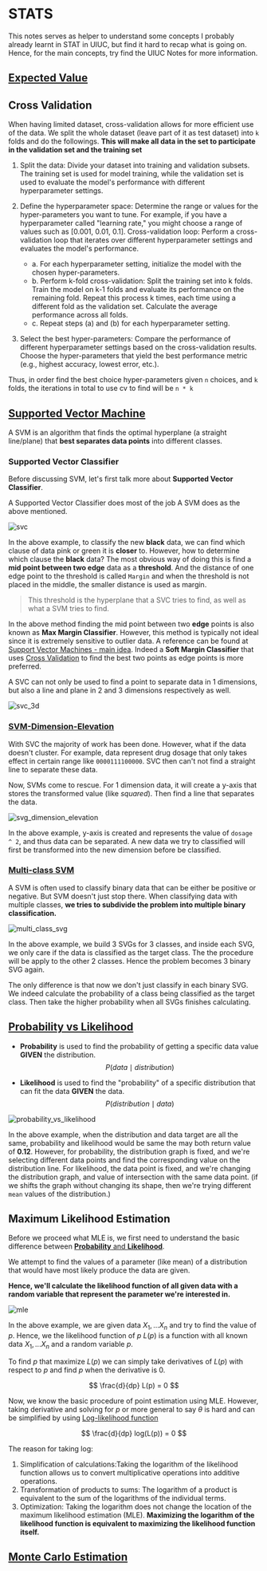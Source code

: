 # STATS

This notes serves as helper to understand some concepts I probably already learnt in STAT in UIUC, but find it hard to recap what is going on. Hence, for the main concepts, try find the UIUC Notes for more information. 

## [Expected Value](https://www.youtube.com/results?search_query=expected+value)


## Cross Validation

When having limited dataset, cross-validation allows for more efficient use of the data. We split the whole dataset (leave part of it as test dataset) into `k` folds and do the followings. **This will make all data in the set to participate in the validation set and the training set**


1. Split the data: Divide your dataset into training and validation subsets. The training set is used for model training, while the validation set is used to evaluate the model's performance with different hyperparameter settings.

2. Define the hyperparameter space: Determine the range or values for the hyper-parameters you want to tune. For example, if you have a hyperparameter called "learning rate," you might choose a range of values such as [0.001, 0.01, 0.1].
Cross-validation loop: Perform a cross-validation loop that iterates over different hyperparameter settings and evaluates the model's performance.
    - a. For each hyperparameter setting, initialize the model with the chosen hyper-parameters.
    - b. Perform k-fold cross-validation: Split the training set into k folds. Train the model on k-1 folds and evaluate its performance on the remaining fold. Repeat this process k times, each time using a different fold as the validation set. Calculate the average performance across all folds.
    - c. Repeat steps (a) and (b) for each hyperparameter setting.

3. Select the best hyper-parameters: Compare the performance of different hyperparameter settings based on the cross-validation results. Choose the hyper-parameters that yield the best performance metric (e.g., highest accuracy, lowest error, etc.).

Thus, in order find the best choice hyper-parameters given `n` choices, and `k` folds, the iterations in total to use cv to find will be `n * k`


## [Supported Vector Machine](https://www.youtube.com/watch?v=efR1C6CvhmE)

A SVM is an algorithm that finds the optimal hyperplane (a straight line/plane) that **best separates data points** into different classes.

### Supported Vector Classifier
Before discussing SVM, let's first talk more about **Supported Vector Classifier**.

A Supported Vector Classifier does most of the job A SVM does as the above mentioned. 

![svc](Assets/Screenshot%202023-05-30%20at%2001.37.17.png)

In the above example, to classify the new **black** data, we can find which clause of data pink or green it is **closer** to. However, how to determine which clause the **black** data? The most obvious way of doing this is find a **mid point between two edge** data as a **threshold**. And the distance of one edge point to the threshold is called `Margin` and when the threshold is not placed in the middle, the smaller distance is used as margin.

> This threshold is the hyperplane that a SVC tries to find, as well as what a SVM tries to find.


In the above method finding the mid point between two **edge** points is also known as **Max Margin Classifier**. However, this method is typically not ideal since it is extremely sensitive to outlier data. A reference can be found at [Support Vector Machines - main idea](https://youtu.be/efR1C6CvhmE?t=215). Indeed a **Soft Margin Classifier** that uses [Cross Validation](#cross-validation) to find the best two points as edge points is more preferred. 

A SVC can not only be used to find a point to separate data in 1 dimensions, but also a line and plane in 2 and 3 dimensions respectively as well. 

![svc_3d](Assets/Screenshot%202023-05-30%20at%2001.50.50.png)

### [SVM-Dimension-Elevation](https://youtu.be/efR1C6CvhmE?t=742)

With SVC the majority of work has been done. However, what if the data doesn't cluster. For example, data represent drug dosage that only takes effect in certain range like `0000111100000`. SVC then can't not find a straight line to separate these data. 

Now, SVMs come to rescue. For 1 dimension data, it will create a y-axis that stores the transformed value (like *squared*). Then find a line that separates the data.

![svg_dimension_elevation](Assets/Screenshot%202023-05-30%20at%2001.57.02.png)

In the above example, y-axis is created and represents the value of `dosage ^ 2`, and thus data can be separated. A new data we try to classified will first be transformed into the new dimension before be classified.

### [Multi-class SVM](https://www.youtube.com/watch?v=zK2-ngR9w2Q)

A SVM is often used to classify binary data that can be either be positive or negative. But SVM doesn't just stop there. When classifying data with multiple classes, **we tries to subdivide the problem into multiple binary classification.**

![multi_class_svg](Assets/Screenshot%202023-05-30%20at%2002.02.34.png)

In the above example, we build 3 SVGs for 3 classes, and inside each SVG, we only care if the data is classified as the target class. The the procedure will be apply to the other 2 classes. Hence the problem becomes 3 binary SVG again. 

The only difference is that now we don't just classify in each binary SVG. We indeed calculate the probability of a class being classified as the target class. Then take the higher probability when all SVGs finishes calculating.


## [Probability vs Likelihood](https://www.youtube.com/watch?v=pYxNSUDSFH4)

* **Probability** is used to find the probability of getting a specific data value **GIVEN** the distribution.
$$
P(data \mid distribution)
$$

* **Likelihood** is used to find the "probability" of a specific distribution that can fit the data **GIVEN** the data.
$$
P(distribution \mid data)
$$

![probability_vs_likelihood](Assets/Screenshot%202023-05-30%20at%2018.02.26.png)

In the above example, when the distribution and data target are all the same, probability and likelihood would be same the may both return value of **0.12**. However, for probability, the distribution graph is fixed, and we're selecting different data points and find the corresponding value on the distribution line. 
For likelihood, the data point is fixed, and we're changing the distribution graph, and value of intersection with the same data point. (if we shifts the graph without changing its shape, then we're trying different `mean` values of the distribution.)

## Maximum Likelihood Estimation

Before we proceed what MLE is, we first need to understand the basic difference between [**Probability** and **Likelihood**](#probability-vs-likelihood).

We attempt to find the values of a parameter (like mean) of a distribution that would have most likely produce the data are given. 

**Hence, we'll calculate the likelihood function of all given data with a random variable that represent the parameter we're interested in.**

![mle](Assets/IMG_217609DA838E-1.jpeg)

In the above example, we are given data $X_1,...X_n$ and try to find the value of $p$. Hence, we the likelihood function of $p$ $L(p)$ is a function with all known data $X_1, ...X_n$ and a random variable $p$. 

To find $p$ that maximize $L(p)$ we can simply take derivatives of $L(p)$ with respect to $p$ and find $p$ when the derivative is 0.

$$
\frac{d}{dp} L(p) = 0
$$

Now, we know the basic procedure of point estimation using MLE. However, taking derivative and solving for $p$ or more general to say $\theta$ is hard and can be simplified by using [Log-likelihood function](https://www.youtube.com/watch?v=ddqny3aZNPY)

$$
\frac{d}{dp} log(L(p)) = 0
$$

The reason for taking log:

1. Simplification of calculations:Taking the logarithm of the likelihood function allows us to convert multiplicative operations into additive operations. 
2. Transformation of products to sums: The logarithm of a product is equivalent to the sum of the logarithms of the individual terms.
3. Optimization: Taking the logarithm does not change the location of the maximum likelihood estimation (MLE). **Maximizing the logarithm of the likelihood function is equivalent to maximizing the likelihood function itself.**

## [Monte Carlo Estimation](https://www.youtube.com/watch?v=7ESK5SaP-bc)